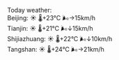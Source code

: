 Today weather:  
Beijing: ☀️   🌡️+23°C 🌬️→15km/h  
Tianjin: ☀️   🌡️+21°C 🌬️↓15km/h  
Shijiazhuang: ☀️   🌡️+22°C 🌬️↓10km/h  
Tangshan: ☀️   🌡️+24°C 🌬️→21km/h  
